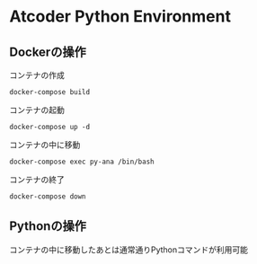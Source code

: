 # Atcoder Python Environment
## Dockerの操作 
コンテナの作成
```
docker-compose build
```

コンテナの起動
```
docker-compose up -d
```

コンテナの中に移動
```
docker-compose exec py-ana /bin/bash
```

コンテナの終了
```
docker-compose down
```

## Pythonの操作
コンテナの中に移動したあとは通常通りPythonコマンドが利用可能